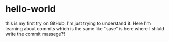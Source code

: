 # hello-world
this is my first try on GitHub, I'm just trying to understand it.
Here I'm learning about commits which is the same like "save"
is here where I shluld write the commit massege?!
